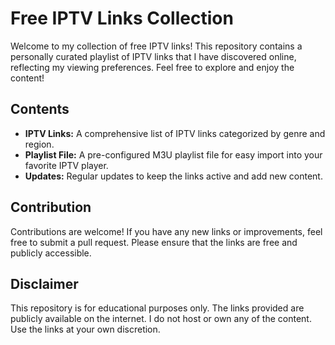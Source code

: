 # Free IPTV Links Collection

Welcome to my collection of free IPTV links! This repository contains a personally curated playlist of IPTV links that I have discovered online, reflecting my viewing preferences. Feel free to explore and enjoy the content!

## Contents

- **IPTV Links:** A comprehensive list of IPTV links categorized by genre and region.
- **Playlist File:** A pre-configured M3U playlist file for easy import into your favorite IPTV player.
- **Updates:** Regular updates to keep the links active and add new content.

## Contribution

Contributions are welcome! If you have any new links or improvements, feel free to submit a pull request. Please ensure that the links are free and publicly accessible.

## Disclaimer

This repository is for educational purposes only. The links provided are publicly available on the internet. I do not host or own any of the content. Use the links at your own discretion.

